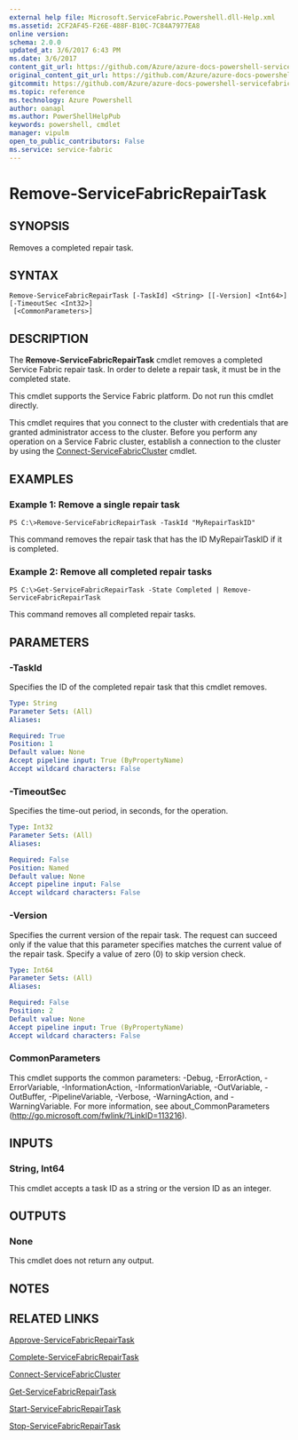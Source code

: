 ```yaml
---
external help file: Microsoft.ServiceFabric.Powershell.dll-Help.xml
ms.assetid: 2CF2AF45-F26E-488F-B10C-7C84A7977EA8
online version: 
schema: 2.0.0
updated_at: 3/6/2017 6:43 PM
ms.date: 3/6/2017
content_git_url: https://github.com/Azure/azure-docs-powershell-servicefabric/blob/master/Service-Fabric-cmdlets/ServiceFabric/vlatest/Remove-ServiceFabricRepairTask.md
original_content_git_url: https://github.com/Azure/azure-docs-powershell-servicefabric/blob/master/Service-Fabric-cmdlets/ServiceFabric/vlatest/Remove-ServiceFabricRepairTask.md
gitcommit: https://github.com/Azure/azure-docs-powershell-servicefabric/blob/ffcf8444837861c6001f2d5cae123000f4dd6044/Service-Fabric-cmdlets/ServiceFabric/vlatest/Remove-ServiceFabricRepairTask.md
ms.topic: reference
ms.technology: Azure Powershell
author: oanapl
ms.author: PowerShellHelpPub
keywords: powershell, cmdlet
manager: vipulm
open_to_public_contributors: False
ms.service: service-fabric
---
```


# Remove-ServiceFabricRepairTask

## SYNOPSIS
Removes a completed repair task.

## SYNTAX

```
Remove-ServiceFabricRepairTask [-TaskId] <String> [[-Version] <Int64>] [-TimeoutSec <Int32>]
 [<CommonParameters>]
```

## DESCRIPTION
The **Remove-ServiceFabricRepairTask** cmdlet removes a completed Service Fabric repair task.
In order to delete a repair task, it must be in the completed state.

This cmdlet supports the Service Fabric platform.
Do not run this cmdlet directly.

This cmdlet requires that you connect to the cluster with credentials that are granted administrator access to the cluster.
Before you perform any operation on a Service Fabric cluster, establish a connection to the cluster by using the [Connect-ServiceFabricCluster](./Connect-ServiceFabricCluster.md) cmdlet.

## EXAMPLES

### Example 1: Remove a single repair task
```
PS C:\>Remove-ServiceFabricRepairTask -TaskId "MyRepairTaskID"
```

This command removes the repair task that has the ID MyRepairTaskID if it is completed.

### Example 2: Remove all completed repair tasks
```
PS C:\>Get-ServiceFabricRepairTask -State Completed | Remove-ServiceFabricRepairTask
```

This command removes all completed repair tasks.

## PARAMETERS

### -TaskId
Specifies the ID of the completed repair task that this cmdlet removes.

```yaml
Type: String
Parameter Sets: (All)
Aliases: 

Required: True
Position: 1
Default value: None
Accept pipeline input: True (ByPropertyName)
Accept wildcard characters: False
```

### -TimeoutSec
Specifies the time-out period, in seconds, for the operation.

```yaml
Type: Int32
Parameter Sets: (All)
Aliases: 

Required: False
Position: Named
Default value: None
Accept pipeline input: False
Accept wildcard characters: False
```

### -Version
Specifies the current version of the repair task.
The request can succeed only if the value that this parameter specifies matches the current value of the repair task.
Specify a value of zero (0) to skip version check.

```yaml
Type: Int64
Parameter Sets: (All)
Aliases: 

Required: False
Position: 2
Default value: None
Accept pipeline input: True (ByPropertyName)
Accept wildcard characters: False
```

### CommonParameters
This cmdlet supports the common parameters: -Debug, -ErrorAction, -ErrorVariable, -InformationAction, -InformationVariable, -OutVariable, -OutBuffer, -PipelineVariable, -Verbose, -WarningAction, and -WarningVariable. For more information, see about_CommonParameters (http://go.microsoft.com/fwlink/?LinkID=113216).

## INPUTS

### String, Int64
This cmdlet accepts a task ID as a string or the version ID as an integer.

## OUTPUTS

### None
This cmdlet does not return any output.

## NOTES

## RELATED LINKS

[Approve-ServiceFabricRepairTask](xref:ServiceFabric/vlatest/Approve-ServiceFabricRepairTask.md)

[Complete-ServiceFabricRepairTask](xref:ServiceFabric/vlatest/Complete-ServiceFabricRepairTask.md)

[Connect-ServiceFabricCluster](xref:ServiceFabric/vlatest/Connect-ServiceFabricCluster.md)

[Get-ServiceFabricRepairTask](xref:ServiceFabric/vlatest/Get-ServiceFabricRepairTask.md)

[Start-ServiceFabricRepairTask](xref:ServiceFabric/vlatest/Start-ServiceFabricRepairTask.md)

[Stop-ServiceFabricRepairTask](xref:ServiceFabric/vlatest/Stop-ServiceFabricRepairTask.md)
